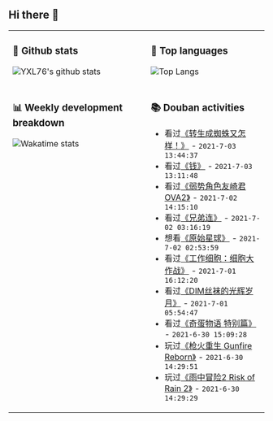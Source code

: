 ## Hi there 👋

<table>
<tr>
<td valign="top" width="54%">

### 🔭 Github stats

![YXL76's github stats](https://github-readme-stats.yxl76.vercel.app/api?username=YXL76&count_private=true&show_icons=true&include_all_commits=true&theme=prussian&line_height=28&disable_animations=true)

</td>

<td valign="top" width="46%">

### 🌱 Top languages

![Top Langs](https://github-readme-stats.yxl76.vercel.app/api/top-langs/?username=YXL76&layout=compact&theme=prussian&langs_count=8&hide=HTML,CSS,SCSS)

</td>
</tr>
<tr>
<td valign="top" width="54%">

### 📊 Weekly development breakdown

![Wakatime stats](https://github-readme-stats.yxl76.vercel.app/api/wakatime?username=YXL76&layout=compact&theme=prussian)


</td>
<td valign="top" width="46%">

### 📚 Douban activities

- 看过[《转生成蜘蛛又怎样！》](http://movie.douban.com/subject/30267273/) - `2021-7-03 13:44:37`
- 看过[《钱》](http://movie.douban.com/subject/1303536/) - `2021-7-03 13:11:48`
- 看过[《弱势角色友崎君 OVA2》](http://movie.douban.com/subject/35426258/) - `2021-7-02 14:15:10`
- 看过[《兄弟连》](http://movie.douban.com/subject/1307847/) - `2021-7-02 03:16:19`
- 想看[《原始星球》](http://movie.douban.com/subject/1291989/) - `2021-7-02 02:53:59`
- 看过[《工作细胞：细胞大作战》](http://movie.douban.com/subject/35131877/) - `2021-7-01 16:12:20`
- 看过[《DIM丝袜的光辉岁月》](http://movie.douban.com/subject/30272756/) - `2021-7-01 05:54:47`
- 看过[《奇蛋物语 特别篇》](http://movie.douban.com/subject/35421742/) - `2021-6-30 15:09:28`
- 玩过[《枪火重生 Gunfire Reborn》](http://www.douban.com/game/35089124/) - `2021-6-30 14:29:51`
- 玩过[《雨中冒险2 Risk of Rain 2》](http://www.douban.com/game/30374897/) - `2021-6-30 14:29:29`

</td>
</tr>
</table>

<!--
**YXL76/YXL76** is a ✨ _special_ ✨ repository because its `README.md` (this file) appears on your GitHub profile.

Here are some ideas to get you started:

- 🔭 I’m currently working on ...
- 🌱 I’m currently learning ...
- 👯 I’m looking to collaborate on ...
- 🤔 I’m looking for help with ...
- 💬 Ask me about ...
- 📫 How to reach me: ...
- 😄 Pronouns: ...
- ⚡ Fun fact: ...
-->
